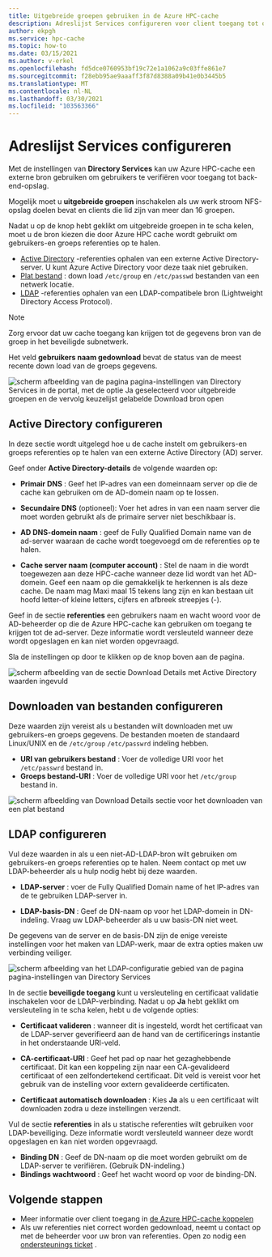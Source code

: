 ```yaml
---
title: Uitgebreide groepen gebruiken in de Azure HPC-cache
description: Adreslijst Services configureren voor client toegang tot opslag doelen in azure HPC-cache
author: ekpgh
ms.service: hpc-cache
ms.topic: how-to
ms.date: 03/15/2021
ms.author: v-erkel
ms.openlocfilehash: fd5dce0760953bf19c72e1a1062a9c03ffe861e7
ms.sourcegitcommit: f28ebb95ae9aaaff3f87d8388a09b41e0b3445b5
ms.translationtype: MT
ms.contentlocale: nl-NL
ms.lasthandoff: 03/30/2021
ms.locfileid: "103563366"
---
```

# <a name="configure-directory-services"></a>Adreslijst Services configureren

Met de instellingen van **Directory Services** kan uw Azure HPC-cache een externe bron gebruiken om gebruikers te verifiëren voor toegang tot back-end-opslag.

Mogelijk moet u **uitgebreide groepen** inschakelen als uw werk stroom NFS-opslag doelen bevat en clients die lid zijn van meer dan 16 groepen.

Nadat u op de knop hebt geklikt om uitgebreide groepen in te scha kelen, moet u de bron kiezen die door Azure HPC cache wordt gebruikt om gebruikers-en groeps referenties op te halen.

* [Active Directory](#configure-active-directory) -referenties ophalen van een externe Active Directory-server. U kunt Azure Active Directory voor deze taak niet gebruiken.
* [Plat bestand](#configure-file-download) : down load `/etc/group` en `/etc/passwd` bestanden van een netwerk locatie.
* [LDAP](#configure-ldap) -referenties ophalen van een LDAP-compatibele bron (Lightweight Directory Access Protocol).

> [!NOTE]
> Zorg ervoor dat uw cache toegang kan krijgen tot de gegevens bron van de groep in het beveiligde subnetwerk.<!-- + details/examples -->

Het veld **gebruikers naam gedownload** bevat de status van de meest recente down load van de groeps gegevens.

![scherm afbeelding van de pagina pagina-instellingen van Directory Services in de portal, met de optie Ja geselecteerd voor uitgebreide groepen en de vervolg keuzelijst gelabelde Download bron open](media/directory-services-select-group-source.png)

## <a name="configure-active-directory"></a>Active Directory configureren

In deze sectie wordt uitgelegd hoe u de cache instelt om gebruikers-en groeps referenties op te halen van een externe Active Directory (AD) server.

Geef onder **Active Directory-details** de volgende waarden op:

* **Primair DNS** : Geef het IP-adres van een domeinnaam server op die de cache kan gebruiken om de AD-domein naam op te lossen.

* **Secundaire DNS** (optioneel): Voer het adres in van een naam server die moet worden gebruikt als de primaire server niet beschikbaar is.

* **AD DNS-domein naam** : geef de Fully Qualified Domain name van de ad-server waaraan de cache wordt toegevoegd om de referenties op te halen.

* **Cache server naam (computer account)** : Stel de naam in die wordt toegewezen aan deze HPC-cache wanneer deze lid wordt van het AD-domein. Geef een naam op die gemakkelijk te herkennen is als deze cache. De naam mag Maxi maal 15 tekens lang zijn en kan bestaan uit hoofd letter-of kleine letters, cijfers en afbreek streepjes (-).

Geef in de sectie **referenties** een gebruikers naam en wacht woord voor de AD-beheerder op die de Azure HPC-cache kan gebruiken om toegang te krijgen tot de ad-server. Deze informatie wordt versleuteld wanneer deze wordt opgeslagen en kan niet worden opgevraagd.

Sla de instellingen op door te klikken op de knop boven aan de pagina.

![scherm afbeelding van de sectie Download Details met Active Directory waarden ingevuld](media/group-download-details-ad.png)

## <a name="configure-file-download"></a>Downloaden van bestanden configureren

Deze waarden zijn vereist als u bestanden wilt downloaden met uw gebruikers-en groeps gegevens. De bestanden moeten de standaard Linux/UNIX en de `/etc/group` `/etc/passwrd` indeling hebben.

* **URI van gebruikers bestand** : Voer de volledige URI voor het `/etc/passwrd` bestand in.
* **Groeps bestand-URI** : Voer de volledige URI voor het `/etc/group` bestand in.

![scherm afbeelding van Download Details sectie voor het downloaden van een plat bestand](media/group-download-details-file.png)

## <a name="configure-ldap"></a>LDAP configureren

Vul deze waarden in als u een niet-AD-LDAP-bron wilt gebruiken om gebruikers-en groeps referenties op te halen. Neem contact op met uw LDAP-beheerder als u hulp nodig hebt bij deze waarden.

* **LDAP-server** : voer de Fully Qualified Domain name of het IP-adres van de te gebruiken LDAP-server in. <!-- only one, not up to 3 -->

* **LDAP-basis-DN** : Geef de DN-naam op voor het LDAP-domein in DN-indeling. Vraag uw LDAP-beheerder als u uw basis-DN niet weet.

De gegevens van de server en de basis-DN zijn de enige vereiste instellingen voor het maken van LDAP-werk, maar de extra opties maken uw verbinding veiliger.

![scherm afbeelding van het LDAP-configuratie gebied van de pagina pagina-instellingen van Directory Services](media/group-download-details-ldap.png)

In de sectie **beveiligde toegang** kunt u versleuteling en certificaat validatie inschakelen voor de LDAP-verbinding. Nadat u op **Ja** hebt geklikt om versleuteling in te scha kelen, hebt u de volgende opties:

* **Certificaat valideren** : wanneer dit is ingesteld, wordt het certificaat van de LDAP-server geverifieerd aan de hand van de certificerings instantie in het onderstaande URI-veld.

* **CA-certificaat-URI** : Geef het pad op naar het gezaghebbende certificaat. Dit kan een koppeling zijn naar een CA-gevalideerd certificaat of een zelfondertekend certificaat. Dit veld is vereist voor het gebruik van de instelling voor extern gevalideerde certificaten.

* **Certificaat automatisch downloaden** : Kies **Ja** als u een certificaat wilt downloaden zodra u deze instellingen verzendt.

Vul de sectie **referenties** in als u statische referenties wilt gebruiken voor LDAP-beveiliging. Deze informatie wordt versleuteld wanneer deze wordt opgeslagen en kan niet worden opgevraagd.

* **Binding DN** : Geef de DN-naam op die moet worden gebruikt om de LDAP-server te verifiëren. (Gebruik DN-indeling.)
* **Bindings wachtwoord** : Geef het wacht woord op voor de binding-DN.

## <a name="next-steps"></a>Volgende stappen

* Meer informatie over client toegang in [de Azure HPC-cache koppelen](hpc-cache-mount.md)
* Als uw referenties niet correct worden gedownload, neemt u contact op met de beheerder voor uw bron van referenties. Open zo nodig een [ondersteunings ticket](hpc-cache-support-ticket.md) .
